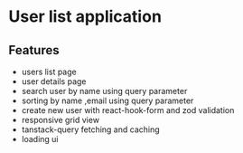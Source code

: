 
# User list application




## Features

- users list page
- user details page
- search user by name using query parameter
- sorting by name ,email using query parameter 
- create new user with react-hook-form and zod validation
- responsive grid view
- tanstack-query fetching and caching
- loading ui

